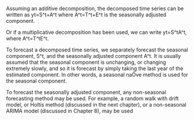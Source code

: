 Assuming an additive decomposition, the decomposed time series can be written as 
yt=S^t+A^t
where A^t=T^t+E^t is the seasonally adjusted component.

Or if a multiplicative decomposition has been used, we can write
yt=S^tA^t, where A^t=T^tE^t.

To forecast a decomposed time series, we separately forecast the seasonal component, S^t, and the seasonally adjusted component A^t. It is usually assumed that the seasonal component is unchanging, or changing extremely slowly, and so it is forecast by simply taking the last year of the estimated component. In other words, a seasonal naÔve method is used for the seasonal component.

To forecast the seasonally adjusted component, any non-seasonal forecasting method may be used. For example, a random walk with drift model, or Holtís method (discussed in the next chapter), or a non-seasonal ARIMA model (discussed in Chapter 8), may be used
